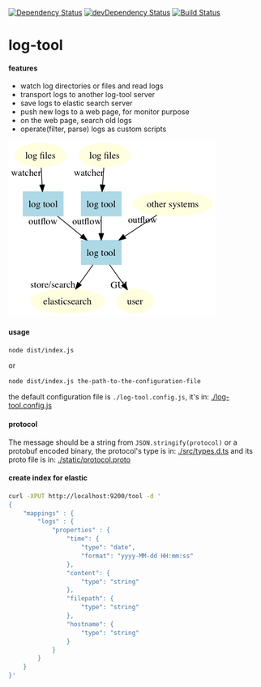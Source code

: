 [![Dependency Status](https://david-dm.org/plantain-00/log-tool.svg)](https://david-dm.org/plantain-00/log-tool)
[![devDependency Status](https://david-dm.org/plantain-00/log-tool/dev-status.svg)](https://david-dm.org/plantain-00/log-tool#info=devDependencies)
[![Build Status](https://travis-ci.org/plantain-00/log-tool.svg?branch=master)](https://travis-ci.org/plantain-00/log-tool)

# log-tool

#### features

+ watch log directories or files and read logs
+ transport logs to another log-tool server
+ save logs to elastic search server
+ push new logs to a web page, for monitor purpose
+ on the web page, search old logs
+ operate(filter, parse) logs as custom scripts

![](./architecture.png)

#### usage

```bash
node dist/index.js
```

or

```bash
node dist/index.js the-path-to-the-configuration-file
```

the default configuration file is `./log-tool.config.js`, it's in: [./log-tool.config.js](https://github.com/plantain-00/log-tool/blob/master/log-tool.config.js)

#### protocol

The message should be a string from `JSON.stringify(protocol)` or a protobuf encoded binary, the protocol's type is in: [./src/types.d.ts](https://github.com/plantain-00/log-tool/blob/master/src/types.d.ts) and its proto file is in: [./static/protocol.proto](https://github.com/plantain-00/log-tool/blob/master/static/protocol.proto)

#### create index for elastic

```bash
curl -XPUT http://localhost:9200/tool -d '
{
    "mappings" : {
        "logs" : {
            "properties" : {
                "time": {
                    "type": "date", 
                    "format": "yyyy-MM-dd HH:mm:ss"
                },
                "content": {
                    "type": "string"
                },
                "filepath": {
                    "type": "string"
                },
                "hostname": {
                    "type": "string"
                }
            }
        }
    }
}'
```
